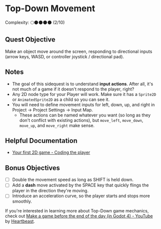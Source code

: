 # Top-Down Movement

Complexity: 🌕🌑🌑🌑🌑 (2/10)

## Quest Objective

Make an object move around the screen, responding to directional inputs (arrow
keys, WASD, or controller joystick / directional pad).

## Notes

- The goal of this sidequest is to understand **input actions**.
After all, it's not much of a game if it doesn't respond to the player, right?
- Any 2D node type for your Player will work.
Make sure it has a `Sprite2D` or `AnimatedSprite2D` as a child so you can see it.
- You will need to define movement inputs for left, down, up, and right in
Project -> Project Settings -> Input Map.
  - These actions can be named whatever you want
  (so long as they don't conflict with existing actions),
  but `move_left`, `move_down`, `move_up`, and `move_right` make sense.

## Helpful Documentation

- [Your first 2D game - Coding the
player](https://docs.godotengine.org/en/stable/getting_started/first_2d_game/03.coding_the_player.html)

## Bonus Objectives

- [ ] Double the movement speed as long as SHIFT is held down.
- [ ] Add a **dash** move activated by the SPACE key that quickly
flings the player in the direction they're moving.
- [ ] Introduce an acceleration curve, so the player starts and stops more
smoothly.

If you're interested in learning more about Top-Down game mechanics, check out
[Make a game before the end of the day (in Godot 4) -
YouTube](https://www.youtube.com/watch?v=PjN9w_egTeA) by
[Heartbeast](https://www.youtube.com/@uheartbeast).

